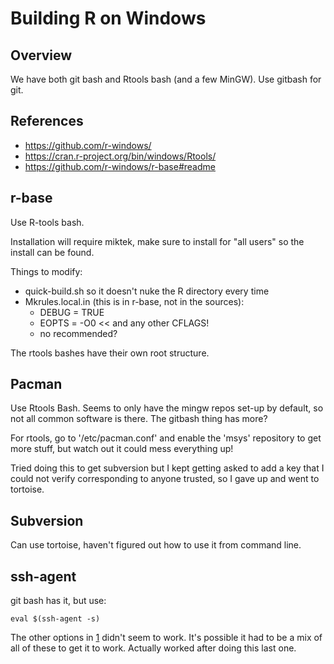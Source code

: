 # Building R on Windows

## Overview

We have both git bash and Rtools bash (and a few MinGW).  Use gitbash for git.

## References

* https://github.com/r-windows/
* https://cran.r-project.org/bin/windows/Rtools/
* https://github.com/r-windows/r-base#readme

## r-base

Use R-tools bash.

Installation will require miktek, make sure to install for "all users" so the
install can be found.

Things to modify:

* quick-build.sh so it doesn't nuke the R directory every time
* Mkrules.local.in (this is in r-base, not in the sources):
    * DEBUG = TRUE
    * EOPTS = -O0          << and any other CFLAGS!
    * no recommended?

The rtools bashes have their own root structure.

## Pacman

Use Rtools Bash.  Seems to only have the mingw repos set-up by default, so not
all common software is there.  The gitbash thing has more?

For rtools, go to '/etc/pacman.conf' and enable the 'msys' repository to get
more stuff, but watch out it could mess everything up!

Tried doing this to get subversion but I kept getting asked to add a key that I
could not verify corresponding to anyone trusted, so I gave up and went to
tortoise.

## Subversion

Can use tortoise, haven't figured out how to use it from command line.

## ssh-agent

git bash has it, but use:

    eval $(ssh-agent -s)

The other options in [1] didn't seem to work.  It's possible it had to be a mix
of all of these to get it to work.  Actually worked after doing this last one.

[1]: https://stackoverflow.com/a/18683544

